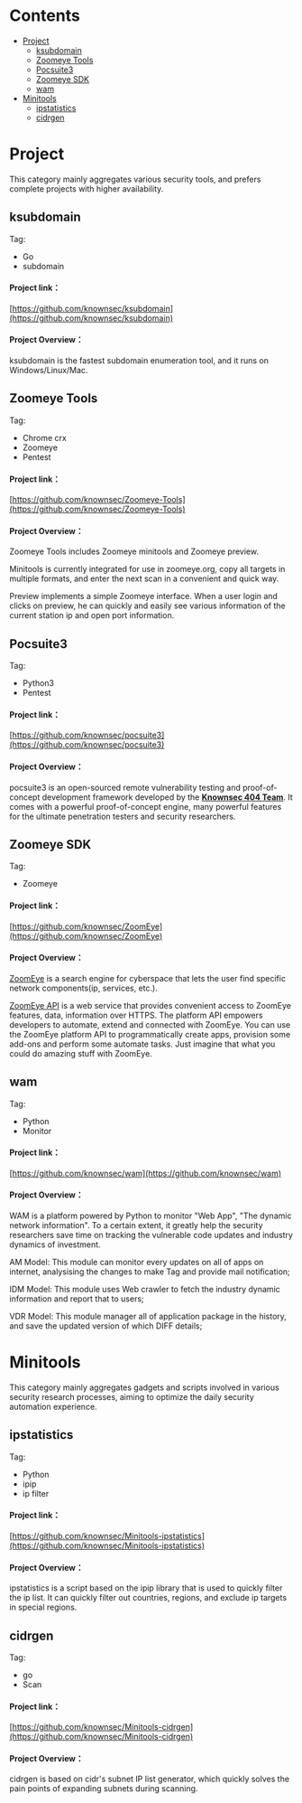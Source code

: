 # Contents

* [Project](#project)
  *	[ksubdomain](#ksubdomain) 
  * [Zoomeye Tools](#zoomeye-tools)
  * [Pocsuite3](#pocsuite3)
  * [Zoomeye SDK](#Zoomeye-SDK)
  * [wam](#wam)
* [Minitools](#minitools)
  * [ipstatistics](#ipstatistics)
  * [cidrgen](#cidrgen)


# Project

This category mainly aggregates various security tools, and prefers complete projects with higher availability.

## ksubdomain
Tag:

- Go
- subdomain

#### Project link：

[https://github.com/knownsec/ksubdomain](https://github.com/knownsec/ksubdomain)

#### Project Overview：

ksubdomain is the fastest subdomain enumeration tool, and it runs on Windows/Linux/Mac.

## Zoomeye Tools
Tag:

- Chrome crx
- Zoomeye
- Pentest

#### Project link：

[https://github.com/knownsec/Zoomeye-Tools](https://github.com/knownsec/Zoomeye-Tools)

#### Project Overview：

Zoomeye Tools includes Zoomeye minitools and Zoomeye preview.

Minitools is currently integrated for use in zoomeye.org, copy all targets in multiple formats, and enter the next scan in a convenient and quick way.

Preview implements a simple Zoomeye interface. When a user login and clicks on preview, he can quickly and easily see various information of the current station ip and open port information.

## Pocsuite3
Tag:

- Python3
- Pentest

#### Project link：

[https://github.com/knownsec/pocsuite3](https://github.com/knownsec/pocsuite3)

#### Project Overview：

pocsuite3 is an open-sourced remote vulnerability testing and proof-of-concept development framework developed by the [**Knownsec 404 Team**](http://www.knownsec.com/). It comes with a powerful proof-of-concept engine, many powerful features for the ultimate penetration testers and security researchers.

## Zoomeye SDK
Tag:

- Zoomeye

#### Project link：

[https://github.com/knownsec/ZoomEye](https://github.com/knownsec/ZoomEye)

#### Project Overview：

[ZoomEye](https://www.zoomeye.org/) is a search engine for cyberspace that lets the user find specific network components(ip, services, etc.).

[ZoomEye API](https://www.zoomeye.org/api/doc) is a web service that provides convenient access to ZoomEye features, data, information over HTTPS. The platform API empowers developers to automate, extend and connected with ZoomEye. You can use the ZoomEye platform API to programmatically create apps, provision some add-ons and perform some automate tasks. Just imagine that what you could do amazing stuff with ZoomEye.

## wam
Tag:
- Python
- Monitor

#### Project link：

[https://github.com/knownsec/wam](https://github.com/knownsec/wam)

#### Project Overview：

WAM is a platform powered by Python to monitor "Web App", "The dynamic network information". To a certain extent, it greatly help the security researchers save time on tracking the vulnerable code updates and industry dynamics of investment.

AM Model: This module can monitor every updates on all of apps on internet, analysising the changes to make Tag and provide mail notification;

IDM Model: This module uses Web crawler to fetch the industry dynamic information and report that to users;

VDR Model: This module manager all of application package in the history, and save the updated version of which DIFF details;


# Minitools

This category mainly aggregates gadgets and scripts involved in various security research processes, aiming to optimize the daily security automation experience.

## ipstatistics
Tag:

- Python
- ipip
- ip filter

#### Project link：

[https://github.com/knownsec/Minitools-ipstatistics](https://github.com/knownsec/Minitools-ipstatistics)

#### Project Overview：

ipstatistics is a script based on the ipip library that is used to quickly filter the ip list. It can quickly filter out countries, regions, and exclude ip targets in special regions.



## cidrgen
Tag:

- go
- Scan

#### Project link：

[https://github.com/knownsec/Minitools-cidrgen](https://github.com/knownsec/Minitools-cidrgen)

#### Project Overview：

cidrgen is based on cidr's subnet IP list generator, which quickly solves the pain points of expanding subnets during scanning.